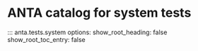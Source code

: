 # ANTA catalog for system tests

::: anta.tests.system
    options:
      show_root_heading: false
      show_root_toc_entry: false

